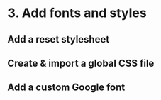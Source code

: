 # 3. Add fonts and styles

## Add a reset stylesheet

## Create & import a global CSS file

## Add a custom Google font
